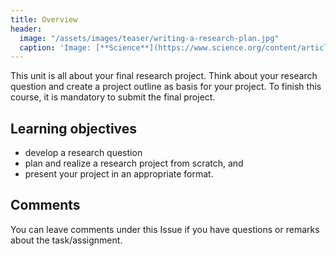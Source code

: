 ```yaml
---
title: Overview
header:
  image: "/assets/images/teaser/writing-a-research-plan.jpg"
  caption: 'Image: [**Science**](https://www.science.org/content/article/writing-research-plan){:target="_blank"}'
---
```


This unit is all about your final research project. Think about your research question and create a project outline as basis for your project.
To finish this course, it is mandatory to submit the final project.

<!--more-->

## Learning objectives

* develop a research question
* plan and realize a research project from scratch, and
* present your project in an appropriate format.

## Comments

You can leave comments under this Issue if you have questions or remarks about the task/assignment. 

<script src="https://utteranc.es/client.js"
        repo="GeoMOER/moer-mpg-upscaling"
        issue-term="moer-mpg-upscaling-unit07-Project_outline"
        theme="github-light"
        crossorigin="anonymous"
        async>
</script>